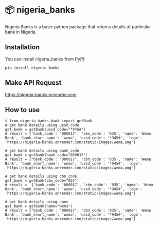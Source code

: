 📦 nigeria_banks 
=======================

Nigeria Banks is a basic python package that returns details of particular bank in Nigeria.

## Installation

You can install nigeria_banks from [PyPI](https://pypi.org/project/nigeria_banks/):

    pip install nigeria_banks



## Make API Request
https://nigeria-banks.onrender.com

## How to use

    $ from nigeria_banks.bank import getBank
    # get bank details using ussd_code
    get_bank = getBank(ussd_code="*945#")
    # result = {'bank_code': '000017', 'cbn_code': '035', 'name': 'Wema Bank', 'bank_short_name': 'wema', 'ussd_code': '*945#', 'logo': 'https://nigeria-banks.onrender.com/static/images/wema.png'}

    # get bank details using bank_code
    get_bank = getBank(bank_code="000017")
    # result = {'bank_code': '000017', 'cbn_code': '035', 'name': 'Wema Bank', 'bank_short_name': 'wema', 'ussd_code': '*945#', 'logo': 'https://nigeria-banks.onrender.com/static/images/wema.png'}

    # get bank details using cbn_code
    get_bank = getBank(cbn_code="035")
    # result =  {'bank_code': '000017', 'cbn_code': '035', 'name': 'Wema Bank', 'bank_short_name': 'wema', 'ussd_code': '*945#', 'logo': 'https://nigeria-banks.onrender.com/static/images/wema.png'}

    # get bank details using name
    get_bank = getBank(name="wema")
    # result = {'bank_code': '000017', 'cbn_code': '035', 'name': 'Wema Bank', 'bank_short_name': 'wema', 'ussd_code': '*945#', 'logo': 'https://nigeria-banks.onrender.com/static/images/wema.png'}

     

